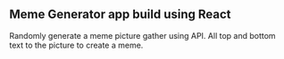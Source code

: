 ## Meme Generator app build using React

Randomly generate a meme picture gather using API.
All top and bottom text to the picture to create a meme.
